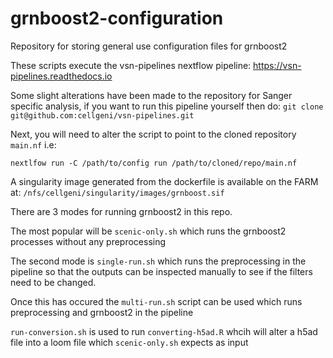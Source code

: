 # grnboost2-configuration
Repository for storing general use configuration files for grnboost2

These scripts execute the vsn-pipelines nextflow pipeline: https://vsn-pipelines.readthedocs.io

Some slight alterations have been made to the repository for Sanger specific analysis, if you want to run this pipeline yourself then do:
`git clone git@github.com:cellgeni/vsn-pipelines.git`

Next, you will need to alter the script to point to the cloned repository `main.nf` i.e:

`nextlfow run -C /path/to/config run /path/to/cloned/repo/main.nf`

A singularity image generated from the dockerfile is available on the FARM at: `/nfs/cellgeni/singularity/images/grnboost.sif`

There are 3 modes for running grnboost2 in this repo.

The most popular will be `scenic-only.sh` which runs the grnboost2 processes without any preprocessing

The second mode is `single-run.sh` which runs the preprocessing in the pipeline so that the outputs can be inspected manually to see if the filters need to be changed.

Once this has occured the `multi-run.sh` script can be used which runs preprocessing and grnboost2 in the pipeline 

`run-conversion.sh` is used to run `converting-h5ad.R` whcih will alter a h5ad file into a loom file which `scenic-only.sh` expects as input
